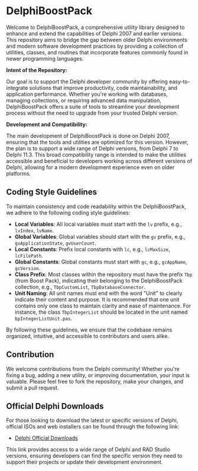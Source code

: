 # DelphiBoostPack

Welcome to DelphiBoostPack, a comprehensive utility library designed to enhance and extend the capabilities of Delphi 2007 and earlier versions. This repository aims to bridge the gap between older Delphi environments and modern software development practices by providing a collection of utilities, classes, and routines that incorporate features commonly found in newer programming languages.

**Intent of the Repository:**

Our goal is to support the Delphi developer community by offering easy-to-integrate solutions that improve productivity, code maintainability, and application performance. Whether you're working with databases, managing collections, or requiring advanced data manipulation, DelphiBoostPack offers a suite of tools to streamline your development process without the need to upgrade from your trusted Delphi version.

**Development and Compatibility:**

The main development of DelphiBoostPack is done on Delphi 2007, ensuring that the tools and utilities are optimized for this version. However, the plan is to support a wide range of Delphi versions, from Delphi 7 to Delphi 11.3. This broad compatibility range is intended to make the utilities accessible and beneficial to developers working across different versions of Delphi, allowing for a modern development experience even on older platforms.

## Coding Style Guidelines

To maintain consistency and code readability within the DelphiBoostPack, we adhere to the following coding style guidelines:

-   **Local Variables**: All local variables must start with the `lv` prefix, e.g., `lvIndex`, `lvName`.
-   **Global Variables**: Global variables should start with the `gv` prefix, e.g., `gvApplicationState`, `gvUserCount`.
-   **Local Constants**: Prefix local constants with `lc`, e.g., `lcMaxSize`, `lcFilePath`.
-   **Global Constants**: Global constants must start with `gc`, e.g., `gcAppName`, `gcVersion`.
-   **Class Prefix**: Most classes within the repository must have the prefix `Tbp` (from Boost Pack), indicating their belonging to the DelphiBoostPack collection, e.g., `TbpCustomList`, `TbpDatabaseConnector`.
-   **Unit Naming**: All unit names must end with the word "Unit" to clearly indicate their content and purpose. It is recommended that one unit contains only one class to maintain clarity and ease of maintenance. For instance, the class `TbpIntegerList` should be located in the unit named `bpIntegerListUnit.pas`.

By following these guidelines, we ensure that the codebase remains organized, intuitive, and accessible to contributors and users alike.

## Contribution

We welcome contributions from the Delphi community! Whether you're fixing a bug, adding a new utility, or improving documentation, your input is valuable. Please feel free to fork the repository, make your changes, and submit a pull request.

## Official Delphi Downloads

For those looking to download the latest or specific versions of Delphi, official ISOs and web installers can be found through the following link:

- [Delphi Official Downloads](https://github.com/dimitar-grigorov/DelphiBoostPack/blob/main/Delphi%20Official%20Downloads.md)

This link provides access to a wide range of Delphi and RAD Studio versions, ensuring developers can find the specific version they need to support their projects or update their development environment.

